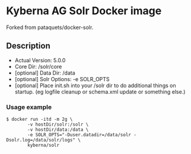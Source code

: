 # Kyberna AG Solr Docker image
Forked from pataquets/docker-solr.

## Description
- Actual Version: 5.0.0
- Core Dir: /solr/core
- [optional] Data Dir: /data
- [optional] Solr Options: -e SOLR_OPTS
- [optional] Place init.sh into your /solr dir to do additional things on startup. (eg logfile cleanup or schema.xml update or something else.)


### Usage example

	$ docker run -itd -m 2g \
	        -v hostDir/solr:/solr \
	        -v hostDir/data:/data \
	        -e SOLR_OPTS="-Duser.datadir=/data/solr -Dsolr.log=/data/solr/logs" \
	        kyberna/solr
